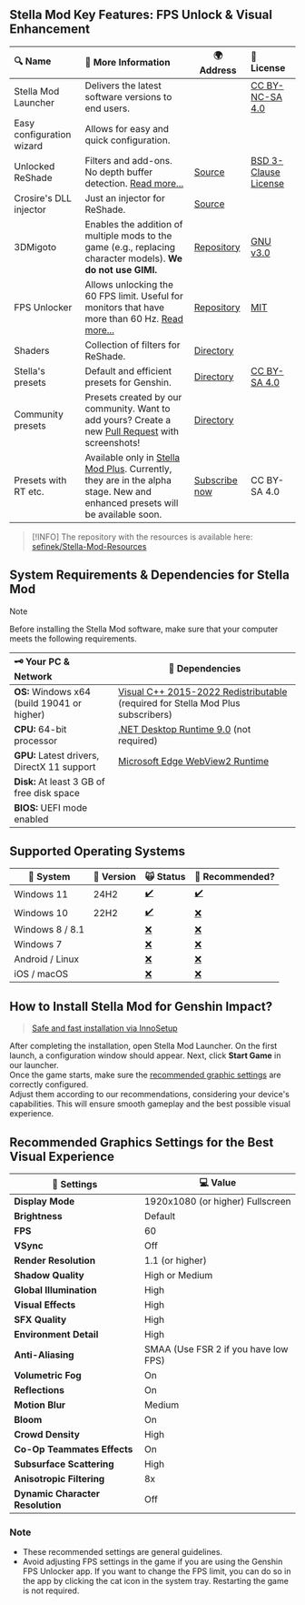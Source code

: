 [//]: # (Title: Stella Mod Requirements for Genshin Impact | Enhanced Graphics & FPS Unlock)
[//]: # (Description: Discover the requirements and features of Stella Mod for Genshin Impact. Learn about supported systems, dependencies, and recommended settings to maximize your gaming experience with enhanced visuals, FPS unlock, and community presets.)
[//]: # (Tags: Genshin Impact, Stella Mod, FPS Unlock, Graphics Enhancement, Game Optimization, ReShade Presets, Gaming Mods, Stella Mod Guide, Visual Settings, Gaming Tools)
[//]: # (Canonical: /genshin-stella-mod/docs?page=requirements)
[//]: # (Contributors: Sefinek)

## Stella Mod Key Features: FPS Unlock & Visual Enhancement <!-- {#key-features} -->

| 🔍 Name                   | 📃 More Information                                                                                                                                                                | 🌍 Address                                                                                                                         | 📑 License</div>                                                                                                   |
|:--------------------------|:-----------------------------------------------------------------------------------------------------------------------------------------------------------------------------------|------------------------------------------------------------------------------------------------------------------------------------|:-------------------------------------------------------------------------------------------------------------------|
| Stella Mod Launcher       | Delivers the latest software versions to end users.                                                                                                                                |                                                                                                                                    | [CC BY-NC-SA 4.0](https://sefinek.net/genshin-stella-mod/docs?page=license_stella)                                 |
| Easy configuration wizard | Allows for easy and quick configuration.                                                                                                                                           |                                                                                                                                    |                                                                                                                    |
| Unlocked ReShade          | Filters and add-ons. No depth buffer detection. [Read more...](https://sefinek.net/genshin-stella-mod/docs?page=reshade-fpsunlocker#reshade)                                       | [Source](https://reshade.me)                                                                                                       | [BSD 3-Clause License](https://github.com/crosire/reshade/blob/main/LICENSE.md)                                    |
| Crosire's DLL injector    | Just an injector for ReShade.                                                                                                                                                      | [Source](https://framedsc.com/ReshadeGuides/reshadeuwp.htm)                                                                        |                                                                                                                    |
| 3DMigoto                  | Enables the addition of multiple mods to the game (e.g., replacing character models). **We do not use GIMI.**                                                                      | [Repository](https://github.com/sefinek/3DMigoto)                                                                                  | [GNU v3.0](https://github.com/sefinek/3DMigoto/blob/master/LICENSE.GPL.txt)                                        |
| FPS Unlocker              | Allows unlocking the 60 FPS limit. Useful for monitors that have more than 60 Hz. [Read more...](https://sefinek.net/genshin-stella-mod/docs?page=reshade-fpsunlocker#fpsunlock)   | [Repository](https://github.com/sefinek/Genshin-FPS-Unlocker)                                                                      | [MIT](https://github.com/sefinek/Genshin-FPS-Unlocker/blob/main/LICENSE)                                           |
| Shaders                   | Collection of filters for ReShade.                                                                                                                                                 | [Directory](https://github.com/sefinek/Stella-Mod-Resources/tree/main/public/resources/ReShade/Shaders)                            |                                                                                                                    |
| Stella's presets          | Default and efficient presets for Genshin.                                                                                                                                         | [Directory](https://github.com/sefinek/Stella-Mod-Resources/tree/main/public/resources/ReShade/Presets)                            | [CC BY-SA 4.0](https://github.com/sefinek/Stella-Mod-Resources/blob/main/public/resources/ReShade/Presets/LICENSE) |
| Community presets         | Presets created by our community. Want to add yours? Create a new [Pull Request](https://github.com/sefinek/Stella-Mod-Resources/pulls) with screenshots!                          | [Directory](https://github.com/sefinek/Stella-Mod-Resources/tree/main/public/resources/ReShade/Presets/1.%20Made%20by%20community) |                                                                                                                    |
| Presets with RT etc.      | Available only in [Stella Mod Plus](https://sefinek.net/genshin-stella-mod/subscription). Currently, they are in the alpha stage. New and enhanced presets will be available soon. | [Subscribe now](https://sefinek.net/genshin-stella-mod/subscription)                                                               | CC BY-SA 4.0                                                                                                       |

> [!INFO]
> The repository with the resources is available here: [sefinek/Stella-Mod-Resources](https://github.com/sefinek/Stella-Mod-Resources)

## System Requirements & Dependencies for Stella Mod <!-- {#system-requirements} -->
> [!NOTE]
> Before installing the Stella Mod software, make sure that your computer meets the following requirements.

| 🗝️ Your PC & Network                       | 📂 Dependencies                                                                                                                   |
|:--------------------------------------------|-----------------------------------------------------------------------------------------------------------------------------------|
| **OS:** Windows x64 (build 19041 or higher) | [Visual C++ 2015-2022 Redistributable](https://aka.ms/vs/17/release/vc_redist.x64.exe) (required for Stella Mod Plus subscribers) |
| **CPU:** 64-bit processor                   | [.NET Desktop Runtime 9.0](https://dotnet.microsoft.com/en-us/download/dotnet/9.0) (not required)                                 |
| **GPU:** Latest drivers, DirectX 11 support | [Microsoft Edge WebView2 Runtime](https://developer.microsoft.com/en-us/microsoft-edge/webview2)                                  |
| **Disk:** At least 3 GB of free disk space  |                                                                                                                                   |
| **BIOS:** UEFI mode enabled                 |                                                                                                                                   |


## Supported Operating Systems <!-- {#supported-operating-systems} -->
| 🌌 System       | 🔖 Version | 🙀 Status                                                                        | 🤔 Recommended?                                                                  |
|-----------------|:-----------|:---------------------------------------------------------------------------------|:---------------------------------------------------------------------------------|
| Windows 11      | 24H2       | [✔️](https://sefinek.net/genshin-stella-mod/docs?page=introduction#emoji-legend) | [✔️](https://sefinek.net/genshin-stella-mod/docs?page=introduction#emoji-legend) |
| Windows 10      | 22H2       | [✔️](https://sefinek.net/genshin-stella-mod/docs?page=introduction#emoji-legend) | [❌](https://sefinek.net/genshin-stella-mod/docs?page=introduction#emoji-legend)  | 
| Windows 8 / 8.1 |            | [❌](https://sefinek.net/genshin-stella-mod/docs?page=introduction#emoji-legend)  | [❌](https://sefinek.net/genshin-stella-mod/docs?page=introduction#emoji-legend)  | 
| Windows 7       |            | [❌](https://sefinek.net/genshin-stella-mod/docs?page=introduction#emoji-legend)  | [❌](https://sefinek.net/genshin-stella-mod/docs?page=introduction#emoji-legend)  | 
| Android / Linux |            | [❌](https://sefinek.net/genshin-stella-mod/docs?page=introduction#emoji-legend)  | [❌](https://sefinek.net/genshin-stella-mod/docs?page=introduction#emoji-legend)  | 
| iOS / macOS     |            | [❌](https://sefinek.net/genshin-stella-mod/docs?page=introduction#emoji-legend)  | [❌](https://sefinek.net/genshin-stella-mod/docs?page=introduction#emoji-legend)  |


## How to Install Stella Mod for Genshin Impact? <!-- {#installation-guide} -->
> [Safe and fast installation via InnoSetup](https://sefinek.net/genshin-stella-mod/docs?page=installation)

After completing the installation, open Stella Mod Launcher. On the first launch, a configuration window should appear. Next, click **Start Game** in our launcher.  
Once the game starts, make sure the [recommended graphic settings](https://sefinek.net/genshin-stella-mod/docs?page=requirements#recommended-settings-for-game) are correctly configured.  
Adjust them according to our recommendations, considering your device's capabilities. This will ensure smooth gameplay and the best possible visual experience.


## Recommended Graphics Settings for the Best Visual Experience <!-- {#recommended-settings} -->
| 🔧 Settings                      | 💻 Value                             |
|----------------------------------|--------------------------------------|
| **Display Mode**                 | 1920x1080 (or higher) Fullscreen     |
| **Brightness**                   | Default                              |
| **FPS**                          | 60                                   |
| **VSync**                        | Off                                  |
| **Render Resolution**            | 1.1 (or higher)                      |
| **Shadow Quality**               | High or Medium                       |
| **Global Illumination**          | High                                 |
| **Visual Effects**               | High                                 |
| **SFX Quality**                  | High                                 |
| **Environment Detail**           | High                                 |
| **Anti-Aliasing**                | SMAA (Use FSR 2 if you have low FPS) |
| **Volumetric Fog**               | On                                   |
| **Reflections**                  | On                                   |
| **Motion Blur**                  | Medium                               |
| **Bloom**                        | On                                   |
| **Crowd Density**                | High                                 |
| **Co-Op Teammates Effects**      | On                                   |
| **Subsurface Scattering**        | High                                 |
| **Anisotropic Filtering**        | 8x                                   |
| **Dynamic Character Resolution** | Off                                  |

### Note
- These recommended settings are general guidelines.
- Avoid adjusting FPS settings in the game if you are using the Genshin FPS Unlocker app. If you want to change the FPS limit, you can do so in the app by clicking the cat icon in the system tray. Restarting the game is not required.

